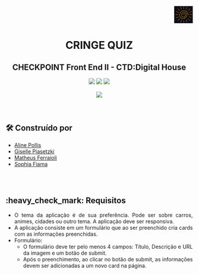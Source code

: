 <div align="right"> <img src="https://github.com/lipollis/Imagens-Git/blob/main/sun%20-%20git.jpg" width="50px"/> </div>

<h1 align="center"> CRINGE QUIZ </h1>
<h2 align="center"> CHECKPOINT Front End II - CTD:Digital House </h2>

<div align="center">
  <img src="https://cdn.jsdelivr.net/gh/devicons/devicon/icons/html5/html5-original-wordmark.svg" width="50px"/>
  <img src="https://cdn.jsdelivr.net/gh/devicons/devicon/icons/css3/css3-original-wordmark.svg" width="50px"/>
  <img src="https://cdn.jsdelivr.net/gh/devicons/devicon/icons/javascript/javascript-original.svg" width="50px"/>
  <br>
  <br>
  <a href=""><img src="https://img.shields.io/badge/website-000000?style=for-the-badge&logo=About.me&logoColor=white" /></a>
</div>
<br>
<br>
<h2>🛠️ Construído por</h2>
<ul>
  <li><a href="https://github.com/lipollis"> Aline Pollis </a></li>
  <li><a href="https://github.com/GisellePiasetzki"> Giselle Piasetzki </a></li>
  <li><a href="https://github.com/ferraioli"> Matheus Ferraioli </a></li>
  <li><a href="https://github.com/sophiafiama"> Sophia Fiama </a></li>
</ul>

<br>
<br>
<h2>:heavy_check_mark: Requisitos </h2>
<div align="justify">
  <ul>
    <li> O tema da aplicação é de sua preferência. Pode ser sobre carros, animes, cidades ou outro tema. A aplicação deve ser responsiva. </li>
    <li>  A aplicação consiste em um formulário que ao ser preenchido cria cards com as informações preenchidas.</li>
    <li> Formulário:
      <ul>
        <li> O formulário deve ter pelo menos 4 campos: Título, Descrição e URL da imagem e um botão de submit.</li>
        <li>  Após o preenchimento, ao clicar no botão de submit, as informações devem ser adicionadas a um novo card na página.</li>
      </ul>
    </li>
  </ul>
</div>
